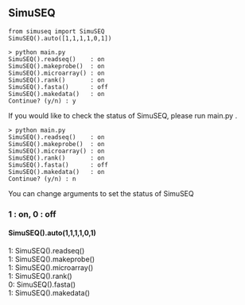 ## SimuSEQ

    from simuseq import SimuSEQ  
    SimuSEQ().auto([1,1,1,1,0,1])
    
    > python main.py
    SimuSEQ().readseq()    : on  
    SimuSEQ().makeprobe()  : on  
    SimuSEQ().microarray() : on  
    SimuSEQ().rank()       : on  
    SimuSEQ().fasta()      : off  
    SimuSEQ().makedata()   : on  
    Continue? (y/n) : y
    
If you would like to check the status of SimuSEQ, please run main.py .  

    > python main.py
    SimuSEQ().readseq()    : on  
    SimuSEQ().makeprobe()  : on  
    SimuSEQ().microarray() : on  
    SimuSEQ().rank()       : on  
    SimuSEQ().fasta()      : off  
    SimuSEQ().makedata()   : on  
    Continue? (y/n) : n
    
You can change arguments to set the status of SimuSEQ
    
### 1 : on, 0 : off
#### SimuSEQ().auto(1,1,1,1,0,1)
1: SimuSEQ().readseq()  
1: SimuSEQ().makeprobe()    
1: SimuSEQ().microarray()    
1: SimuSEQ().rank()        
0: SimuSEQ().fasta()  
1: SimuSEQ().makedata()    
